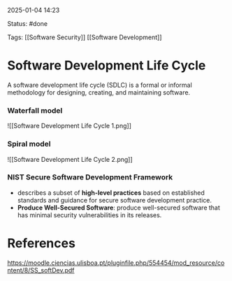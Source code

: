 2025-01-04 14:23

Status: #done 

Tags: [[Software Security]] [[Software Development]] 

# Software Development Life Cycle

A software development life cycle (SDLC) is a formal or informal methodology for designing, creating, and maintaining software.

### Waterfall model
![[Software Development Life Cycle 1.png]]

### Spiral model
![[Software Development Life Cycle 2.png]]

### NIST Secure Software Development Framework
- describes a subset of **high-level practices** based on established standards and guidance for secure software development practice.
- **Produce Well-Secured Software**: produce well-secured software that has minimal security vulnerabilities in its releases.

# References

https://moodle.ciencias.ulisboa.pt/pluginfile.php/554454/mod_resource/content/8/SS_softDev.pdf